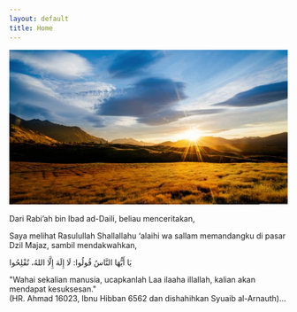 ```yaml
---
layout: default
title: Home
---
```


![wallpapper](/assets/images/pages/wallpaper.jpg)

Dari Rabi’ah bin Ibad ad-Daili, beliau menceritakan,

Saya melihat Rasulullah Shallallahu ‘alaihi wa sallam memandangku di pasar Dzil Majaz, sambil mendakwahkan,

يَا أَيُّهَا النَّاسُ قُولُوا: لَا إِلَهَ إِلَّا اللهُ، تُفْلِحُوا

"Wahai sekalian manusia, ucapkanlah Laa ilaaha illallah, kalian akan mendapat kesuksesan."  
(HR. Ahmad 16023, Ibnu Hibban 6562 dan dishahihkan Syuaib al-Arnauth)...





